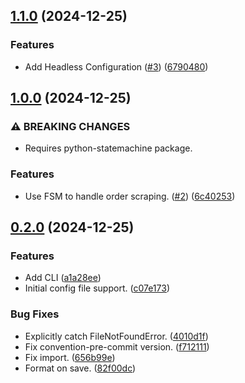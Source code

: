 ## [1.1.0](https://github.com/elsell/monarch-money-amazon-connector/compare/v1.0.0...v1.1.0) (2024-12-25)


### Features

* Add Headless Configuration ([#3](https://github.com/elsell/monarch-money-amazon-connector/issues/3)) ([6790480](https://github.com/elsell/monarch-money-amazon-connector/commit/6790480e6a566f0b4a08620fa8464abbca65b8c4))

## [1.0.0](https://github.com/elsell/monarch-money-amazon-connector/compare/v0.2.0...v1.0.0) (2024-12-25)


### ⚠ BREAKING CHANGES

* Requires python-statemachine package.

### Features

* Use FSM to handle order scraping. ([#2](https://github.com/elsell/monarch-money-amazon-connector/issues/2)) ([6c40253](https://github.com/elsell/monarch-money-amazon-connector/commit/6c40253ec8a6a6e8e07ae1dbfc4b7cc652e574fb))

## [0.2.0](https://github.com/elsell/monarch-money-amazon-connector/compare/4010d1f447f515396109e848a1afb3adbe9b629b...v0.2.0) (2024-12-25)


### Features

* Add CLI ([a1a28ee](https://github.com/elsell/monarch-money-amazon-connector/commit/a1a28ee6dc800c750d4812b3f284d82ab3f973d7))
* Initial config file support. ([c07e173](https://github.com/elsell/monarch-money-amazon-connector/commit/c07e17380e6fecffc48664b73da84d99ffa576d6))


### Bug Fixes

* Explicitly catch FileNotFoundError. ([4010d1f](https://github.com/elsell/monarch-money-amazon-connector/commit/4010d1f447f515396109e848a1afb3adbe9b629b))
* Fix convention-pre-commit version. ([f712111](https://github.com/elsell/monarch-money-amazon-connector/commit/f712111aeca25e8cc58456fa7d5ac922772991d2))
* Fix import. ([656b99e](https://github.com/elsell/monarch-money-amazon-connector/commit/656b99e3bfb1113e280d0d89443924d7db586e56))
* Format on save. ([82f00dc](https://github.com/elsell/monarch-money-amazon-connector/commit/82f00dc6f692142d56318adda2cef03a296c164d))

